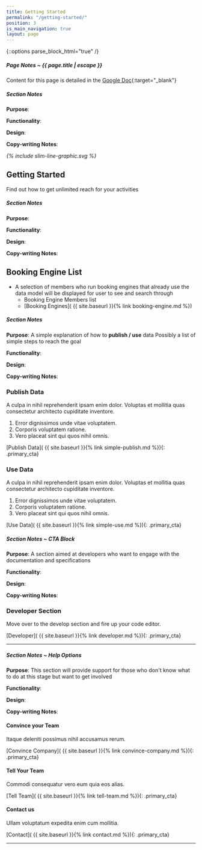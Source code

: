```yaml
---
title: Getting Started
permalink: "/getting-started/"
position: 3
is_main_navigation: true
layout: page
---
```


{::options parse_block_html="true" /}


<article class="note-wrap">
<div class="notes">

##### Page Notes ~ {{ page.title | escape }}

Content for this page is detailed in the
[Google Doc](https://drive.google.com/open?id=1LJxp7jbt6r5jTTZqoSJ5WK6yjZDpqhaXNVi-Rx_cSjA){:target="_blank"}

</div>
</article>
<article class="note-wrap">
<div class="notes">

##### Section Notes
**Purpose**:

**Functionality**:

**Design**:

**Copy-writing Notes**:

</div>
</article>


<article markdown="0" class="hero--sub">

<i class="line-graphic">{% include slim-line-graphic.svg %}</i>

<div>

<h1>Getting Started</h1>
<p>Find out how to get unlimited reach for your activities</p>


</div>
<figure>
<div style="background: url({{ site.url }}/openactive/assets/images/sideplank.jpg)center center / cover no-repeat;"></div>
</figure>

</article>




<article class="note-wrap">
<div class="notes">

##### Section Notes
**Purpose**:

**Functionality**:

**Design**:

**Copy-writing Notes**:

</div>
</article>

<article>
<h2 class="sub-heading-two">Booking Engine List</h2>

<div class="one">

+ A selection of members who run booking engines that already use the data model will be displayed for user to see and search through
    + Booking Engine Members list 
    + [Booking Engines]( {{ site.baseurl }}{% link booking-engine.md %})  


</div>
</article>

<article class="note-wrap">
<div class="notes">

##### Section Notes
**Purpose**: A simple explanation of how to **publish / use** data Possibly a list of simple steps to reach the goal

**Functionality**:

**Design**:

**Copy-writing Notes**:

</div>
</article>

<article class="call_to_action">
<div class="subgrid">
<div class="two brand-two-bc">

### Publish Data 
A culpa in nihil reprehenderit ipsam enim dolor. Voluptas et mollitia quas consectetur architecto cupiditate inventore.
1. Error dignissimos unde vitae voluptatem.
2. Corporis voluptatem ratione.
3. Vero placeat sint qui quos nihil omnis.

[Publish Data]( {{ site.baseurl }}{% link simple-publish.md %}){: .primary_cta}

</div>
<div class="two brand-one-bc">

### Use Data
A culpa in nihil reprehenderit ipsam enim dolor. Voluptas et mollitia quas consectetur architecto cupiditate inventore.
1. Error dignissimos unde vitae voluptatem.
2. Corporis voluptatem ratione.
3. Vero placeat sint qui quos nihil omnis.

[Use Data]( {{ site.baseurl }}{% link simple-use.md %}){: .primary_cta}

</div>
</div>
</article>


<article class="note-wrap">
<div class="notes">

##### Section Notes ~ CTA Block
**Purpose**: A section aimed at developers who want to engage with the documentation and specifications

**Functionality**:

**Design**:

**Copy-writing Notes**:

</div>
</article>

<article class="call_to_action--block_level ">
<div class="subgrid">
<div class="two ">

### Developer Section
Move over to the develop section and fire up your code editor.

</div>
<div class="two ">

[Developer]( {{ site.baseurl }}{% link developer.md %}){: .primary_cta}

</div>
</div>
</article>

***

<article class="note-wrap">
<div class="notes">

##### Section Notes ~ Help Options
**Purpose**: This section will provide support for those who don't know what to do at this stage but want to get involved

**Functionality**:

**Design**:

**Copy-writing Notes**:
</div>
</article>

<article class="call_to_action">
<div class="subgrid">
<div class="three brand-one-bc">

#### Convince your Team
Itaque deleniti possimus nihil accusamus rerum.

[Convince Company]( {{ site.baseurl }}{% link convince-company.md %}){: .primary_cta}

</div>
<div class="three brand-one-bc">

#### Tell Your Team
Commodi consequatur vero eum quia eos alias.

[Tell Team]( {{ site.baseurl }}{% link tell-team.md %}){: .primary_cta}

</div>
<div class="three brand-one-bc">

#### Contact us
Ullam voluptatum expedita enim cum mollitia.

[Contact]( {{ site.baseurl }}{% link contact.md %}){: .primary_cta}

</div>
</div>
</article>

***
 